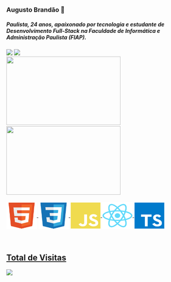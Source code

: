 ### Augusto Brandão 👋
##### Paulista, 24 anos, apaixonado por tecnologia e estudante de Desenvolvimento Full-Stack na Faculdade de Informática e Administração Paulista (FIAP).

<div> 
   <a href="https://www.linkedin.com/in/augusto-brand%C3%A3o-901866186/" target="_blank"><img src="https://img.shields.io/badge/-LinkedIn-%230077B5?style=for-the-badge&logo=linkedin&logoColor=white" target="_blank"></a> 
   <a href="https://api.whatsapp.com/send?phone=5511973274254&text=Ol%C3%A1!%20Vamos%20conversar%3F" target="_blank"><img src="https://img.shields.io/badge/WhatsApp-25D336?style=for-the-badge&logo=whatsapp&logoColor=white" target="_blank"></a> 
</div>

 <div>
  <a href="https://github.com/AugustoBrandao">
  <img height="180em" width="300em" src="https://github-readme-stats.vercel.app/api?username=AugustoBrandao&show_icons=true&theme=light&include_all_commits=true&count_private=true"/>
  <img height="180em" width="300em" src="https://github-readme-stats.vercel.app/api/top-langs/?username=AugustoBrandao&layout=compact&langs_count=7&theme=light"/>
</div>
 <div style="display: inline_block"><br>
  <img align="center" alt="Guto-HTML" height="70" width="80" src="https://raw.githubusercontent.com/devicons/devicon/master/icons/html5/html5-original.svg">
  <img align="center" alt="Guto-CSS" height="70" width="80" src="https://raw.githubusercontent.com/devicons/devicon/master/icons/css3/css3-original.svg">
  <img align="center" alt="Guto-Js" height="70" width="80" src="https://raw.githubusercontent.com/devicons/devicon/master/icons/javascript/javascript-plain.svg">
  <img align="center" alt="Guto-Python" height="70" width="80" src="https://raw.githubusercontent.com/devicons/devicon/master/icons/react/react-original.svg">
  <img align="center" alt="Guto-Csharp" height="70" width="80" src="https://raw.githubusercontent.com/devicons/devicon/master/icons/typescript/typescript-original.svg">
</div></br></br>
  
  
<p align="center"> 

 ## Total de Visitas <br>
 <p align="left"> 
   <img alingn="center" src="https://profile-counter.glitch.me/AugustoBrandao/count.svg" />
 </p>

</p>
